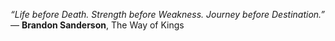 *“Life before Death.*
*Strength before Weakness.*
*Journey before Destination.”*
― **Brandon Sanderson**, The Way of Kings